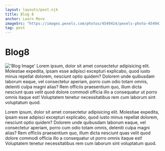 ```yaml
---
layout: layouts/post.njk
title: Blog 8
anchor: Learn More
imageSrc: "https://images.pexels.com/photos/4549414/pexels-photo-4549414.jpeg?auto=compress&cs=tinysrgb&w=1260&h=750&dpr=1"
tag: post
---
```


# Blog8
!['Blog Image'](https://images.pexels.com/photos/4549414/pexels-photo-4549414.jpeg?auto=compress&cs=tinysrgb&w=1260&h=750&dpr=1)
Lorem ipsum, dolor sit amet consectetur adipisicing elit. Molestiae expedita, ipsam esse adipisci excepturi explicabo, quod iusto minus repellat dolorem, nesciunt optio quidem? Dolorem unde quibusdam laborum eaque, vel consectetur aperiam, porro cum odio totam omnis, deleniti culpa magni alias? Rem officiis praesentium quo, illum dicta nesciunt quas velit quod dolore commodi officia illo a consequatur ut porro omnis itaque est! Voluptatem tenetur necessitatibus rem cum laborum sint voluptatum quod.

Lorem ipsum, dolor sit amet consectetur adipisicing elit. Molestiae expedita, ipsam esse adipisci excepturi explicabo, quod iusto minus repellat dolorem, nesciunt optio quidem? Dolorem unde quibusdam laborum eaque, vel consectetur aperiam, porro cum odio totam omnis, deleniti culpa magni alias? Rem officiis praesentium quo, illum dicta nesciunt quas velit quod dolore commodi officia illo a consequatur ut porro omnis itaque est! Voluptatem tenetur necessitatibus rem cum laborum sint voluptatum quod.